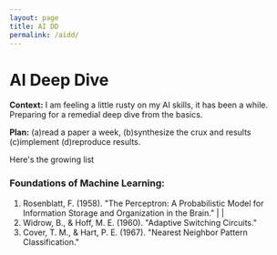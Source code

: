 ```yaml
---
layout: page
title: AI DD
permalink: /aidd/
---
```


# AI Deep Dive

**Context:** I am feeling a little rusty on my AI skills, it has been a while. Preparing for a remedial deep dive from the basics. 

**Plan:** (a)read a paper a week, (b)synthesize the crux and results (c)implement (d)reproduce results.

Here's the growing list

### Foundations of Machine Learning:
1. Rosenblatt, F. (1958). "The Perceptron: A Probabilistic Model for Information Storage and Organization in the Brain." <a href="https://doi.org/10.1037/h0042519"><i class="fa-solid fa-link"></i></a> | <i class="fa-solid fa-feather"></i> | <i class="fa-solid fa-code"></i> 
2. Widrow, B., & Hoff, M. E. (1960). "Adaptive Switching Circuits."
3. Cover, T. M., & Hart, P. E. (1967). "Nearest Neighbor Pattern Classification."
